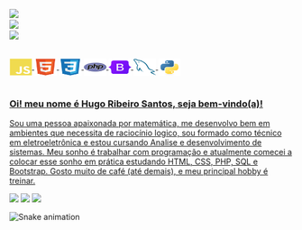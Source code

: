  <div>
   <a href="https://github.com/Hugo1704">
    
![](https://github-readme-stats.vercel.app/api?username=Hugo1704&theme=react&hide_border=false&include_all_commits=false&count_private=false)<br/>
![](https://github-readme-streak-stats.herokuapp.com/?user=Hugo1704&theme=react&hide_border=false)<br/>
![](https://github-readme-stats.vercel.app/api/top-langs/?username=Hugo1704&theme=react&hide_border=false&include_all_commits=false&count_private=false&layout=compact)

</div>
<div style="display: inline_block"><br>
  <img align="center" alt="Js" height="30" width="40" src="https://raw.githubusercontent.com/devicons/devicon/master/icons/javascript/javascript-plain.svg">
  <img align="center" alt="HTML" height="30" width="40" src="https://raw.githubusercontent.com/devicons/devicon/master/icons/html5/html5-original.svg">
  <img align="center" alt="CSS" height="30" width="40" src="https://raw.githubusercontent.com/devicons/devicon/master/icons/css3/css3-original.svg">
  <img align="center" alt="PHP" height="30" width="40" src="https://raw.githubusercontent.com/devicons/devicon/master/icons/php/php-original.svg">
  <img align="center" alt="Bootstrap" height="30" width="40" src="https://raw.githubusercontent.com/devicons/devicon/master/icons/bootstrap/bootstrap-original.svg">
  <img align="center" alt="MYSQL" height="30" width="40" src="https://raw.githubusercontent.com/devicons/devicon/master/icons/mysql/mysql-original.svg">
  <img align="center" alt="python" height="30" width="40" src="https://raw.githubusercontent.com/devicons/devicon/master/icons/python/python-original.svg">
</div>
 
 <br>
 
  ### Oi! meu nome é Hugo Ribeiro Santos, seja bem-vindo(a)!

Sou uma pessoa apaixonada por matemática, me desenvolvo bem em ambientes que necessita de raciocínio logico, sou formado como técnico em eletroeletrônica e estou cursando Analise e desenvolvimento de sistemas. Meu sonho é trabalhar com programação e atualmente comecei a colocar esse sonho em prática estudando HTML, CSS, PHP, SQL e Bootstrap. Gosto muito de café (até demais), e meu principal hobby é treinar.
 
<div> 
  <a href="https://www.instagram.com/hugo_r.santos/" target="_blank"><img src="https://img.shields.io/badge/-Instagram-%23E4405F?style=for-the-badge&logo=instagram&logoColor=white" target="_blank"></a>
  <a href = "mailto:ribeirosantos1704@gmail.com"><img src="https://img.shields.io/badge/-Gmail-%23333?style=for-the-badge&logo=gmail&logoColor=white" target="_blank"></a>
  <a href="https://www.linkedin.com/in/hugo-ribeiro-b00307181/" target="_blank"><img src="https://img.shields.io/badge/-LinkedIn-%230077B5?style=for-the-badge&logo=linkedin&logoColor=white" target="_blank"></a> 
 
  ![Snake animation](https://github.com/Hugo1704/Hugo1704/blob/output/github-contribution-grid-snake.svg)

</div>
